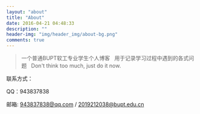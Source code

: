 ```yaml
---
layout: "about"
title: "About"
date: 2016-04-21 04:48:33
description: ""
header-img: "img/header_img/about-bg.png"
comments: true
---
```


> 一个普通BUPT软工专业学生个人博客
> &nbsp;
> 用于记录学习过程中遇到的各式问题
> &nbsp;
> Don't think too much, just do it now.

联系方式：

QQ：943837838

邮箱: 943837838@qq.com / 2019212038@bupt.edu.cn